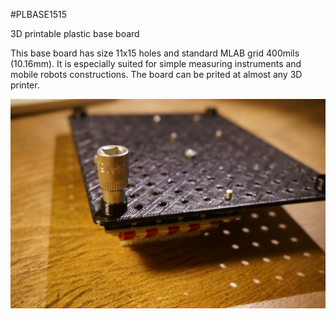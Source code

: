 <!--- PrjInfo ---> <!--- Please remove this line after manually editing --->
<!--- 00a56be08b96043df9e37d6aff7b6990 --->
<!--- Created:20170112-18:22: ---> 
<!--- Author:Mlab: ---> 
<!--- AuthorEmail:mlab@mlab.cz: ---> 
<!--- Tags:imported: ---> 
<!--- Ust:[End]: ---> 
<!--- Name:PLBASE1515: --->
#PLBASE1515 
<!--- LongName --->
3D printable plastic base board
<!--- ELongName ---> 

<!--- Lead --->
This base board has size 11x15 holes and standard MLAB grid 400mils (10.16mm). It is especially suited for simple measuring instruments and mobile robots constructions. The board can be prited at almost any 3D printer.
<!--- ELead ---> 

![LeadImg](DOC/SRC/img/PLBASE1115_mount_leg_Top_Big.JPG) 


​
​
<!--- Description --->
<!--- EDescription --->
<!--- Content --->
<!--- EContent --->
            